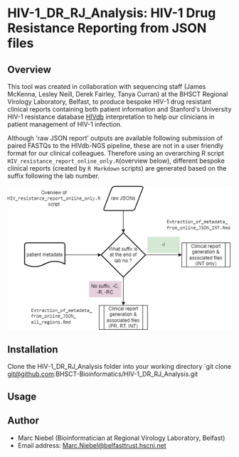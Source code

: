 # HIV-1_DR_RJ_Analysis: HIV-1 Drug Resistance Reporting from JSON files

## Overview
This tool was created in collaboration with sequencing staff (James McKenna, Lesley Neill, Derek Fairley, Tanya Curran) at the BHSCT Regional Virology Laboratory, Belfast, to produce bespoke HIV-1 drug resistant clinical reports containing both patient information and Stanford's University HIV-1 resistance database [HIVdb](https://hivdb.stanford.edu/hivdb/by-reads/) interpretation to help our clinicians in patient management of HIV-1 infection.

Although 'raw JSON report' outputs are available following submission of paired FASTQs to the HIVdb-NGS pipeline, these are not in a user friendly format for our clinical colleagues. Therefore using an overarching R script `HIV_resistance_report_online_only.R`(overview below), different bespoke clinical reports (created by `R Markdown` scripts) are generated based on the suffix following the lab number.

![](https://github.com/BHSCT-Bioinformatics/HIV-1_DR_RJ_Analysis/blob/main/Clinical_report_generation_workflow_v2.drawio.png?raw=true)

## Installation

Clone the HIV-1_DR_RJ_Analysis folder into your working directory
`git clone git@github.com:BHSCT-Bioinformatics/HIV-1_DR_RJ_Analysis.git


## Usage

## Author
- Marc Niebel (Bioinformatician at Regional Virology Laboratory, Belfast)
- Email address: Marc.Niebel@belfasttrust.hscni.net

